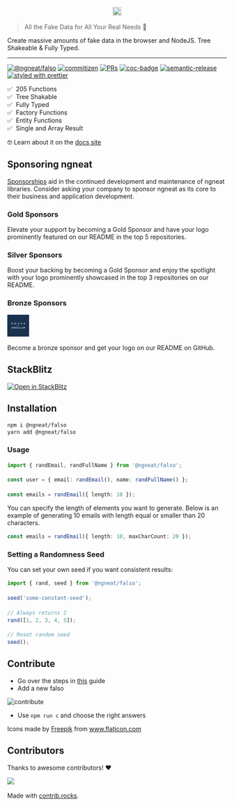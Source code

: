 <p align="center">
 <img width="20%" height="20%" src="logo.png">
</p>

> All the Fake Data for All Your Real Needs 🙂

Create massive amounts of fake data in the browser and NodeJS. Tree Shakeable & Fully Typed.

<hr />

<p align="center">

[![@ngneat/falso](https://github.com/ngneat/falso/actions/workflows/ci.yml/badge.svg)](https://github.com/ngneat/falso/actions/workflows/ci.yml)
[![commitizen](https://img.shields.io/badge/commitizen-friendly-brightgreen.svg?style=flat-square)]()
[![PRs](https://img.shields.io/badge/PRs-welcome-brightgreen.svg?style=flat-square)]()
[![coc-badge](https://img.shields.io/badge/codeof-conduct-ff69b4.svg?style=flat-square)](CODE_OF_CONDUCT.md)
[![semantic-release](https://img.shields.io/badge/%20%20%F0%9F%93%A6%F0%9F%9A%80-semantic--release-e5079.svg?style=flat-square)](https://github.com/semantic-release/semantic-release)
[![styled with prettier](https://img.shields.io/badge/styled_with-prettier-ff69b4.svg?style=flat-square)](https://github.com/prettier/prettier)

</p>

✅ &nbsp;205 Functions  
✅ &nbsp;Tree Shakable  
✅ &nbsp;Fully Typed  
✅ &nbsp;Factory Functions  
✅ &nbsp;Entity Functions  
✅ &nbsp;Single and Array Result

🤓 Learn about it on the [docs site](https://ngneat.github.io/falso/) <br>

## Sponsoring ngneat

[Sponsorships](https://github.com/sponsors/ngneat) aid in the continued development and maintenance of ngneat libraries. Consider asking your company to sponsor ngneat as its core to their business and application development.

### Gold Sponsors

Elevate your support by becoming a Gold Sponsor and have your logo prominently featured on our README in the top 5 repositories.

### Silver Sponsors

Boost your backing by becoming a Gold Sponsor and enjoy the spotlight with your logo prominently showcased in the top 3 repositories on our README.

### Bronze Sponsors

<a href="https://houseofangular.io" target="_blank">
  <img src="https://github.com/ngrx/platform/blob/main/projects/ngrx.io/src/assets/images/sponsors/house-of-angular.png" width="50px" height="50px" alt="House of Angular" />
</a>

Become a bronze sponsor and get your logo on our README on GitHub.

## StackBlitz

[![Open in StackBlitz](https://developer.stackblitz.com/img/open_in_stackblitz_small.svg)](https://stackblitz.com/edit/typescript-pj5epp?file=index.ts)

## Installation

```
npm i @ngneat/falso
yarn add @ngneat/falso
```

### Usage

```ts
import { randEmail, randFullName } from '@ngneat/falso';

const user = { email: randEmail(), name: randFullName() };

const emails = randEmail({ length: 10 });
```

You can specify the length of elements you want to generate. Below is an example of generating 10 emails with length equal or smaller than 20 characters.

```ts
const emails = randEmail({ length: 10, maxCharCount: 20 });
```

### Setting a Randomness Seed

You can set your own seed if you want consistent results:

```ts
import { rand, seed } from '@ngneat/falso';

seed('some-constant-seed');

// Always returns 2
rand([1, 2, 3, 4, 5]);

// Reset random seed
seed();
```

## Contribute

- Go over the steps in [this](https://github.com/firstcontributions/first-contributions) guide
- Add a new falso

![contribute](contribute.gif)

- Use `npm run c` and choose the right answers

<div>Icons made by <a href="https://www.freepik.com" title="Freepik">Freepik</a> from <a href="https://www.flaticon.com/" title="Flaticon">www.flaticon.com</a></div>

## Contributors

Thanks to awesome contributors! ❤️

<a href="https://github.com/ngneat/falso/graphs/contributors">
  <img src="https://contrib.rocks/image?repo=ngneat/falso" />
</a>

Made with [contrib.rocks](https://contrib.rocks).
